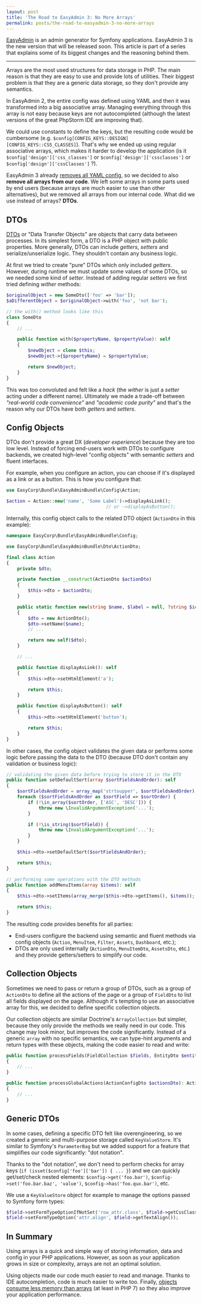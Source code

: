 ```yaml
---
layout: post
title: 'The Road to EasyAdmin 3: No More Arrays'
permalink: posts/the-road-to-easyadmin-3-no-more-arrays
---
```


[EasyAdmin][1] is an admin generator for Symfony applications. EasyAdmin 3 is
the new version that will be released soon. This article is part of a series
that explains some of its biggest changes and the reasoning behind them.

-----

Arrays are the most used structures for data storage in PHP. The main reason is
that they are easy to use and provide lots of utilities. Their biggest problem
is that they are a generic data storage, so they don't provide any semantics.

In EasyAdmin 2, the entire config was defined using YAML and then it was
transformed into a big associative array. Managing everything through this array
is not easy because keys are not autocompleted (although the latest versions of
the great PhpStorm IDE are improving that).

We could use constants to define the keys, but the resulting code would be
cumbersome (e.g. `$config[CONFIG_KEYS::DESIGN][CONFIG_KEYS::CSS_CLASSES]`).
That's why we ended up using regular associative arrays, which makes it harder
to develop the application (is it `$config['design']['css_classes']` or
`$config['design']['cssclasses']` or `$config['design']['cssClasses']` ?).

EasyAdmin 3 already [removes all YAML config][1], so we decided to also **remove
all arrays from our code**. We left some arrays in some parts used by end users
(because arrays are much easier to use than other alternatives), but we removed
all arrays from our internal code. What did we use instead of arrays? **DTOs**.

DTOs
----

[DTOs][2] or "Data Transfer Objects" are objects that carry data between
processes. In its simplest form, a DTO is a PHP object with public properties.
More generally, DTOs can include *getters*, *setters* and serialize/unserialize
logic. They shouldn't contain any business logic.

At first we tried to create "pure" DTOs which only included *getters*. However,
during runtime we must update some values of some DTOs, so we needed some kind
of *setter*. Instead of adding regular *setters* we first tried defining
*wither* methods:

```php
$originalObject = new SomeDto(['foo' => 'bar']);
$aDifferentObject = $originalObject->with('foo', 'not bar');

// the with() method looks like this
class SomeDto
{
    // ...

    public function with($propertyName, $propertyValue): self
    {
        $newObject = clone $this;
        $newObject->{$propertyName} = $propertyValue;

        return $newObject;
    }
}
```

This was too convoluted and felt like a *hack* (the *wither* is just a *setter*
acting under a different name). Ultimately we made a trade-off between
*"real-world code convenience"* and *"academic code purity"* and that's the
reason why our DTOs have both *getters* and *setters*.

Config Objects
--------------

DTOs don't provide a great DX (*developer experience*) because they are too low
level. Instead of forcing end-users work with DTOs to configure backends, we
created high-level "config objects" with semantic *setters* and fluent
interfaces.

For example, when you configure an action, you can choose if it's displayed as
a link or as a button. This is how you configure that:

```php
use EasyCorp\Bundle\EasyAdminBundle\Config\Action;

$action = Action::new('name', 'Some Label')->displayAsLink();
                                     // or ->displayAsButton();
```

Internally, this config object calls to the related DTO object (`ActionDto`
in this example):

```php
namespace EasyCorp\Bundle\EasyAdminBundle\Config;

use EasyCorp\Bundle\EasyAdminBundle\Dto\ActionDto;

final class Action
{
    private $dto;

    private function __construct(ActionDto $actionDto)
    {
        $this->dto = $actionDto;
    }

    public static function new(string $name, $label = null, ?string $icon = null): self
    {
        $dto = new ActionDto();
        $dto->setName($name);
        // ...

        return new self($dto);
    }

    // ...

    public function displayAsLink(): self
    {
        $this->dto->setHtmlElement('a');

        return $this;
    }

    public function displayAsButton(): self
    {
        $this->dto->setHtmlElement('button');

        return $this;
    }
}
```

In other cases, the config object validates the given data or performs some logic
before passing the data to the DTO (because DTO don't contain any validation or
business logic):

```php
// validating the given data before trying to store it in the DTO
public function setDefaultSort(array $sortFieldsAndOrder): self
{
    $sortFieldsAndOrder = array_map('strtoupper', $sortFieldsAndOrder);
    foreach ($sortFieldsAndOrder as $sortField => $sortOrder) {
        if (!\in_array($sortOrder, ['ASC', 'DESC'])) {
            throw new \InvalidArgumentException('...');
        }

        if (!\is_string($sortField)) {
            throw new \InvalidArgumentException('...');
        }
    }

    $this->dto->setDefaultSort($sortFieldsAndOrder);

    return $this;
}

// performing some operations with the DTO methods
public function addMenuItems(array $items): self
{
    $this->dto->setItems(array_merge($this->dto->getItems(), $items));

    return $this;
}
```

The resulting code provides benefits for all parties:

* End-users configure the backend using semantic and fluent methods via
  config objects (`Action`, `MenuItem`, `Filter`, `Assets`, `Dashboard`, etc.);
* DTOs are only used internally (`ActionDto`, `MenuItemDto`, `AssetsDto`, etc.)
  and they provide getters/setters to simplify our code.

Collection Objects
------------------

Sometimes we need to pass or return a group of DTOs, such as a group of
`ActionDto` to define all the actions of the page or a group of `FieldDto` to
list all fields displayed on the page. Although it's tempting to use an
associative array for this, we decided to define specific collection objects.

Our collection objects are similar Doctrine's `ArrayCollection` but simpler,
because they only provide the methods we really need in our code. This change
may look minor, but improves the code significantly. Instead of a generic
``array`` with no specific semantics, we can type-hint arguments and return
types with these objects, making the code easier to read and write:

```php
public function processFields(FieldCollection $fields, EntityDto $entityDto): void
{
    // ...
}

public function processGlobalActions(ActionConfigDto $actionsDto): ActionCollection
{
    // ...
}
```


Generic DTOs
------------

In some cases, defining a specific DTO felt like overengineering, so we created
a generic and multi-purpose storage called `KeyValueStore`. It's similar to
Symfony's `ParameterBag` but we added support for a feature that simplifies our
code significantly: "dot notation".

Thanks to the "dot notation", we don't need to perform checks for array keys
(`if (isset($config['foo']['bar']) { ... }`) and we can quickly get/set/check
nested elements: `$config->get('foo.bar')`, `$config->set('foo.bar.baz', 'value')`,
`$config->has('foo.qux.bar')`, etc.

We use a `KeyValueStore` object for example to manage the options passed to
Symfony form types:

```php
$field->setFormTypeOptionIfNotSet('row_attr.class', $field->getCssClass());
$field->setFormTypeOption('attr.align', $field->getTextAlign());
```

In Summary
----------

Using arrays is a quick and simple way of storing information, data and config
in your PHP applications. However, as soon as your application grows in size or
complexity, arrays are not an optimal solution.

Using objects made our code much easier to read and manage. Thanks to IDE
autocompletion, code is much easier to write too. Finally,
[objects consume less memory than arrays][3] (at least in PHP 7) so they also
improve your application performance.

[1]: /blog/posts/the-road-to-easyadmin-3-no-more-yaml
[2]: https://en.wikipedia.org/wiki/Data_transfer_object
[3]: https://steemit.com/php/@crell/php-use-associative-arrays-basically-never
